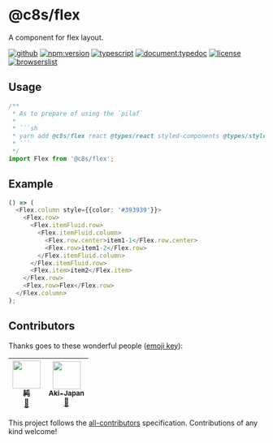 # @c8s/flex

A component for flex layout.

[![github](https://badgen.net/badge//nju33,c8s/000?icon=github&list=1)](https://github.com/nju33/c8s/tree/master/components/flex)
[![npm:version](https://badgen.net/npm/v/c8s/flex?icon=npm&label=)](https://www.npmjs.com/package/@c8s/flex)
[![typescript](https://badgen.net/badge/lang/typescript/0376c6?icon=npm)](https://www.typescriptlang.org/)
[![document:typedoc](https://badgen.net/badge/document/typedoc/9602ff)](https://docs--pilaf.netlify.com/)
[![license](https://badgen.net/npm/license/@c8s/flex)](https://github.com/nju33/c8s/blob/master/LICENSE)
[![browserslist](https://badgen.net/badge/browserslist/chrome,edge/ffd539?list=1)](https://browserl.ist/?q=last+1+chrome+version%2C+last+1+edge+version)

<!-- [![ci:status](https://badgen.net/circleci/github/nju33/c8s)](https://circleci.com/gh/nju33/c8s) -->

## Usage

```ts
/**
 * As to prepare of using the `pilaf`
 * 
 * ```sh
 * yarn add @c8s/flex react @types/react styled-components @types/styled-components
 * ```
 */
import Flex from '@c8s/flex';
```

## Example

```ts
() => (
  <Flex.column style={{color: '#393939'}}>
    <Flex.row>
      <Flex.itemFluid.row>
        <Flex.itemFluid.column>
          <Flex.row.center>item1-1</Flex.row.center>
          <Flex.row>item1-2</Flex.row>
        </Flex.itemFluid.column>
      </Flex.itemFluid.row>
      <Flex.item>item2</Flex.item>
    </Flex.row>
    <Flex.row>Flex</Flex.row>
  </Flex.column>
);
```

## Contributors

Thanks goes to these wonderful people ([emoji key](https://github.com/kentcdodds/all-contributors#emoji-key)):

<!-- ALL-CONTRIBUTORS-LIST:START - Do not remove or modify this section -->
<!-- prettier-ignore -->
| [<img src="https://avatars2.githubusercontent.com/u/15901038?v=4" width="55px;"/><br /><sub><b>純</b></sub>](https://nju33.com/)<br />[📖](https://github.com/nju33/c8s/commits?author=nju33 "Documentation") | [<img src="https://avatars0.githubusercontent.com/u/42718835?v=4" width="55px;"/><br /><sub><b>Aki-Japan</b></sub>](https://github.com/Aki-Japan)<br />[📖](https://github.com/nju33/c8s/commits?author=Aki-Japan "Documentation") |
| :---: | :---: |
<!-- ALL-CONTRIBUTORS-LIST:END -->

This project follows the [all-contributors](https://github.com/kentcdodds/all-contributors) specification. Contributions of any kind welcome!